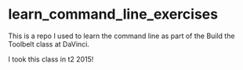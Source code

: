 # learn_command_line_exercises
This is a repo I used to learn the command
line as part of the Build the Toolbelt class
at DaVinci. 

I took this class in t2 2015!

